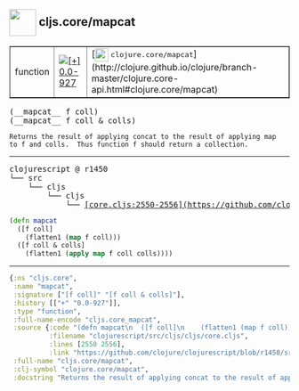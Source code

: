 ## <img width="48px" valign="middle" src="http://i.imgur.com/Hi20huC.png"> cljs.core/mapcat

 <table border="1">
<tr>
<td>function</td>
<td><a href="https://github.com/cljsinfo/api-refs/tree/0.0-927"><img valign="middle" alt="[+] 0.0-927" src="https://img.shields.io/badge/+-0.0--927-lightgrey.svg"></a> </td>
<td>
[<img height="24px" valign="middle" src="http://i.imgur.com/1GjPKvB.png"> <samp>clojure.core/mapcat</samp>](http://clojure.github.io/clojure/branch-master/clojure.core-api.html#clojure.core/mapcat)
</td>
</tr>
</table>

 <samp>
(__mapcat__ f coll)<br>
(__mapcat__ f coll & colls)<br>
</samp>

```
Returns the result of applying concat to the result of applying map
to f and colls.  Thus function f should return a collection.
```

---

 <pre>
clojurescript @ r1450
└── src
    └── cljs
        └── cljs
            └── <ins>[core.cljs:2550-2556](https://github.com/clojure/clojurescript/blob/r1450/src/cljs/cljs/core.cljs#L2550-L2556)</ins>
</pre>

```clj
(defn mapcat
  ([f coll]
    (flatten1 (map f coll)))
  ([f coll & colls]
    (flatten1 (apply map f coll colls))))
```


---

```clj
{:ns "cljs.core",
 :name "mapcat",
 :signature ["[f coll]" "[f coll & colls]"],
 :history [["+" "0.0-927"]],
 :type "function",
 :full-name-encode "cljs.core_mapcat",
 :source {:code "(defn mapcat\n  ([f coll]\n    (flatten1 (map f coll)))\n  ([f coll & colls]\n    (flatten1 (apply map f coll colls))))",
          :filename "clojurescript/src/cljs/cljs/core.cljs",
          :lines [2550 2556],
          :link "https://github.com/clojure/clojurescript/blob/r1450/src/cljs/cljs/core.cljs#L2550-L2556"},
 :full-name "cljs.core/mapcat",
 :clj-symbol "clojure.core/mapcat",
 :docstring "Returns the result of applying concat to the result of applying map\nto f and colls.  Thus function f should return a collection."}

```

